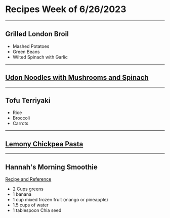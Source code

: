 # Recipes Week of 6/26/2023

---

## Grilled London Broil
- Mashed Potatoes
- Green Beans
- Wilted Spinach with Garlic

---

## [Udon Noodles with Mushrooms and Spinach](https://fortheloveofcooking.net/wprm_print/48853)

---

## Tofu Terriyaki
- Rice
- Broccoli 
- Carrots

---

## [Lemony Chickpea Pasta](./lemonyChickpeaPasta.md)

---

## Hannah's Morning Smoothie

[Recipe and Reference](https://joyfoodsunshine.com/green-smoothie/)

- 2 Cups greens
- 1 banana
- 1 cup mixed frozen fruit (mango or pineapple)
- 1.5 cups of water
- 1 tablespoon Chia seed